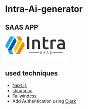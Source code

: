 # Intra-Ai-generator
## SAAS APP

![alt text](<https://github.com/hodasalah/Ai-generator/blob/main/public/images/logo%20(4).png>)

<!-- used techniques -->

## used techniques

- [Next js](https://nextjs.org/)
- [shadcn ui](https://ui.shadcn.com/)
- [Tailwindcss](https://tailwindcss.com/)
- Add Authentication using [Clerk](https://clerk.com/)
